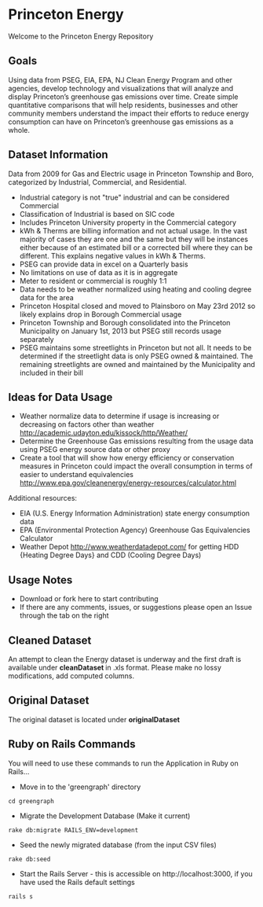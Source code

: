 # Princeton Energy

Welcome to the Princeton Energy Repository

## Goals
Using data from PSEG, EIA, EPA, NJ Clean Energy Program and other agencies, develop technology and visualizations that will analyze and display Princeton’s greenhouse gas emissions over time. Create simple quantitative comparisons that will help residents, businesses and other community members understand the impact their efforts to reduce energy consumption can have on Princeton’s greenhouse gas emissions as a whole.


## Dataset Information
Data from 2009 for Gas and Electric usage in Princeton Township and Boro, categorized by Industrial, Commercial, and Residential.

-  Industrial category is not "true" industrial and can be considered Commercial
- Classification of Industrial is based on SIC code
- Includes Princeton University property in the Commercial category
- kWh & Therms are billing information and not actual usage. In the vast majority of cases they are one and the same but they will be instances either because of an estimated bill or a corrected bill where they can be different. This explains negative values in kWh & Therms.
- PSEG can provide data in excel on a Quarterly basis
- No limitations on use of data as it is in aggregate
- Meter to resident or commercial is roughly 1:1
- Data needs to be weather normalized using heating and cooling degree data for the area
- Princeton Hospital closed and moved to Plainsboro on May 23rd 2012 so likely explains drop in Borough Commercial usage
- Princeton Township and Borough consolidated into the Princeton Municipality on January 1st, 2013 but PSEG still records usage separately
- PSEG maintains some streetlights in Princeton but not all. It needs to be determined if the streetlight data is only PSEG owned & maintained. The remaining streetlights are owned and maintained by the Municipality and included in their bill


## Ideas for Data Usage

- Weather normalize data to determine if usage is increasing or decreasing on factors other than weather <a href="http://academic.udayton.edu/kissock/http/Weather/">
http://academic.udayton.edu/kissock/http/Weather/ </a>
- Determine the Greenhouse Gas emissions resulting from the usage data using PSEG energy source data or other proxy
- Create a tool that will show how energy efficiency or conservation measures in Princeton could impact the overall consumption in terms of easier to understand equivalencies <a href ="http://www.epa.gov/cleanenergy/energy-resources/calculator.html"> http://www.epa.gov/cleanenergy/energy-resources/calculator.html </a>

Additional resources:
- EIA (U.S. Energy Information Administration) state energy consumption data
- EPA (Environmental Protection Agency) Greenhouse Gas Equivalencies Calculator
- Weather Depot <a href ="http://www.weatherdatadepot.com/"> http://www.weatherdatadepot.com/ </a> for getting HDD {Heating Degree Days} and CDD (Cooling Degree Days)

## Usage Notes
- Download or fork here to start contributing
- If there are any comments, issues, or suggestions please open an Issue through the tab on the right

## Cleaned Dataset
An attempt to clean the Energy dataset is underway and the first draft is available under <b> cleanDataset </b> in .xls format.
Please make no lossy modifications, add computed columns.

## Original Dataset
The original dataset is located under <b> originalDataset </b>

## Ruby on Rails Commands
You will need to use these commands to run the Application in Ruby on Rails...

- Move in to the 'greengraph' directory
 ```
cd greengraph
```
- Migrate the Development Database (Make it current)
 ```
rake db:migrate RAILS_ENV=development
```
- Seed the newly migrated database (from the input CSV files)
 ```
rake db:seed
```
- Start the Rails Server - this is accessible on http://localhost:3000, if you have used the Rails default settings
 ```
rails s
```
